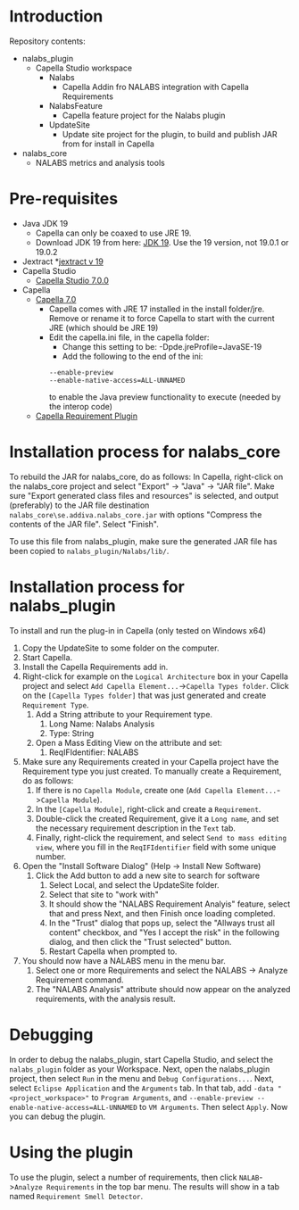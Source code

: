 # Introduction 
Repository contents:
- nalabs_plugin
  - Capella Studio workspace
    - Nalabs
      - Capella Addin fro NALABS integration with Capella Requirements
    - NalabsFeature
      - Capella feature project for the Nalabs plugin
    - UpdateSite
      - Update site project for the plugin, to build and publish JAR from for install in Capella
- nalabs_core
  - NALABS metrics and analysis tools

# Pre-requisites
* Java JDK 19
  * Capella can only be coaxed to use JRE 19.
  * Download JDK 19 from here: [JDK 19](https://www.oracle.com/java/technologies/javase/jdk19-archive-downloads.html). 
    Use the 19 version, not 19.0.1 or 19.0.2
* Jextract
  *[jextract v 19](https://jdk.java.net/jextract/19/)
* Capella Studio
  * [Capella Studio 7.0.0](https://www.eclipse.org/downloads/download.php?file=/capella/studio/products/releases/7.0.0)
* Capella
  * [Capella 7.0](https://mbse-capella.org/download.html)
    * Capella comes with JRE 17 installed in the install folder/jre. Remove or rename it to force Capella to start with the current JRE (which should be JRE 19)
    * Edit the capella.ini file, in the capella folder:
      * Change this setting to be: -Dpde.jreProfile=JavaSE-19
      * Add the following to the end of the ini:
      ```
      --enable-preview 
      --enable-native-access=ALL-UNNAMED
      ```
      to enable the Java preview functionality to execute (needed by the interop code)
  * [Capella Requirement Plugin](https://download.eclipse.org/capella/addons/requirements/updates/releases/0.14.0)

# Installation process for nalabs_core

To rebuild the JAR for nalabs_core, do as follows: In Capella, right-click on the nalabs_core project and select "Export" -> "Java" -> "JAR file". Make sure "Export generated class files and resources" is selected, and output (preferably) to the JAR file destination `nalabs_core\se.addiva.nalabs_core.jar` with options "Compress the contents of the JAR file". Select "Finish".

To use this file from nalabs_plugin, make sure the generated JAR file has been copied to `nalabs_plugin/Nalabs/lib/`.

# Installation process for nalabs_plugin
To install and run the plug-in in Capella (only tested on Windows x64)
1. Copy the UpdateSite to some folder on the computer.
2. Start Capella.
3. Install the Capella Requirements add in.
4. Right-click for example on the `Logical Architecture` box in your Capella project and select `Add Capella Element...`->`Capella Types folder`. Click on the `[Capella Types folder]` that was just generated and create `Requirement Type`.  
   1. Add a String attribute to your Requirement type.
      1. Long Name: Nalabs Analysis
      2. Type: String
   2. Open a Mass Editing View on the attribute and set:
      1. ReqIFIdentifier: NALABS
5. Make sure any Requirements created in your Capella project have the Requirement type you just created. To manually create a Requirement, do as follows:
   1. If there is no `Capella Module`, create one (`Add Capella Element...`->`Capella Module`).
   2. In the `[Capella Module]`, right-click and create a `Requirement`.
   3. Double-click the created Requirement, give it a `Long name`, and set the necessary requirement description in the `Text` tab.
   4. Finally, right-click the requirement, and select `Send to mass editing view`, where you fill in the `ReqIFIdentifier` field with some unique number.
6. Open the "Install Software Dialog" (Help -> Install New Software)
   1. Click the Add button to add a new site to search for software
      1. Select Local, and select the UpdateSite folder.
      2. Select that site to "work with"
      3. It should show the "NALABS Requirement Analyis" feature, select that and press Next, and then Finish once loading completed.
      4. In the "Trust" dialog that pops up, select the "Allways trust all content" checkbox, and "Yes I accept the risk" in the following dialog, and then click the "Trust selected" button.
      5. Restart Capella when prompted to.
7. You should now have a NALABS menu in the menu bar.
   1. Select one or more Requirements and select the NALABS -> Analyze Requirement command.
   2. The "NALABS Analysis" attribute should now appear on the analyzed requirements, with the analysis result.

# Debugging

In order to debug the nalabs_plugin, start Capella Studio, and select the `nalabs_plugin` folder as your Workspace. Next, open the nalabs_plugin project, then select `Run` in the menu and `Debug Configurations...`. Next, select `Eclipse Application` and the `Arguments` tab. In that tab, add `-data "<project_workspace>"` to `Program Arguments`, and `--enable-preview --enable-native-access=ALL-UNNAMED` to `VM Arguments`. Then select `Apply`. Now you can debug the plugin.

# Using the plugin

To use the plugin, select a number of requirements, then click `NALAB`->`Analyze Requirements` in the top bar menu. The results will show in a tab named `Requirement Smell Detector`.
